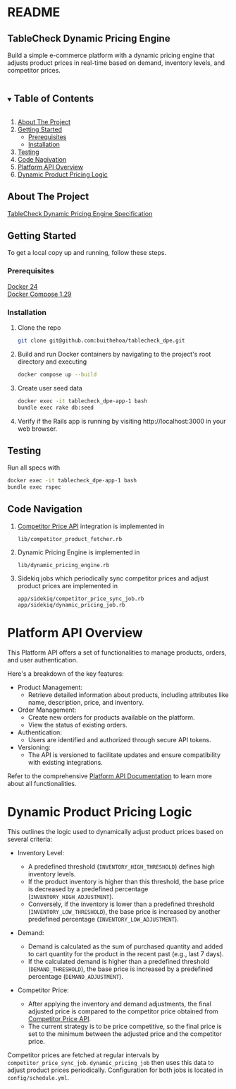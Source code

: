 # README

<!-- PROJECT LOGO -->
<p>
  <h2>TableCheck Dynamic Pricing Engine</h2>
  <p>
    Build a simple e-commerce platform with a dynamic pricing engine that adjusts product prices in real-time based on demand, inventory levels, and competitor prices.
  </p>
</p>

<!-- TABLE OF CONTENTS -->
<details open="open">
  <summary><h2 style="display: inline-block">Table of Contents</h2></summary>
  <ol>
    <li>
      <a href="#about-the-project">About The Project</a>
    </li>
    <li>
      <a href="#getting-started">Getting Started</a>
      <ul>
        <li><a href="#prerequisites">Prerequisites</a></li>
        <li><a href="#installation">Installation</a></li>
      </ul>
    </li>
    <li><a href="#testing">Testing</a></li>
    <li><a href="#code-navigation">Code Nagivation</a></li>
    <li><a href="#platform-api-overview">Platform API Overview</a></li>
    <li><a href="#dynamic-product-pricing-logic">Dynamic Product Pricing Logic</a></li>
  </ol>
</details>

<!-- ABOUT THE PROJECT -->
## About The Project
[TableCheck Dynamic Pricing Engine Specification](https://github.com/TableCheck-Labs/tablecheck-ruby-take-home/blob/main/README.md)

<!-- GETTING STARTED -->
## Getting Started

To get a local copy up and running, follow these steps.

### Prerequisites

[Docker 24](https://docs.docker.com/get-docker/)
<br/>
[Docker Compose 1.29](https://docs.docker.com/compose/install/)

### Installation

1. Clone the repo
   ```sh
   git clone git@github.com:buithehoa/tablecheck_dpe.git
   ```
2. Build and run Docker containers by navigating to the project's root directory and executing
   ```sh
   docker compose up --build
   ```
3. Create user seed data
   ```sh
   docker exec -it tablecheck_dpe-app-1 bash
   bundle exec rake db:seed
   ```
4. Verify if the Rails app is running by visiting http://localhost:3000 in your web browser.

## Testing
Run all specs with
```sh
docker exec -it tablecheck_dpe-app-1 bash
bundle exec rspec
```

## Code Navigation
1. [Competitor Price API](https://sinatra-pricing-api.fly.dev/docs) integration is implemented in 
   ```
   lib/competitor_product_fetcher.rb
   ```
2. Dynamic Pricing Engine is implemented in
   ```
   lib/dynamic_pricing_engine.rb
   ```
3. Sidekiq jobs which periodically sync competitor prices and adjust product prices are implemented in
   ```
   app/sidekiq/competitor_price_sync_job.rb
   app/sidekiq/dynamic_pricing_job.rb
   ```

# Platform API Overview
This Platform API offers a set of functionalities to manage products, orders, and user authentication.

Here's a breakdown of the key features:
* Product Management:
  * Retrieve detailed information about products, including attributes like name, description, price, and inventory.
* Order Management:
  * Create new orders for products available on the platform.
  * View the status of existing orders.
* Authentication:
  * Users are identified and authorized through secure API tokens.
* Versioning:
  * The API is versioned to facilitate updates and ensure compatibility with existing integrations.

Refer to the comprehensive [Platform API Documentation](https://github.com/buithehoa/tablecheck_dpe/blob/main/docs/api/v1/README.md) to learn more about all functionalities.

# Dynamic Product Pricing Logic
This outlines the logic used to dynamically adjust product prices based on several criteria:

* Inventory Level:
  * A predefined threshold (`INVENTORY_HIGH_THRESHOLD`) defines high inventory levels.
  * If the product inventory is higher than this threshold, the base price is decreased by a predefined percentage (`INVENTORY_HIGH_ADJUSTMENT`).
  * Conversely, if the inventory is lower than a predefined threshold (`INVENTORY_LOW_THRESHOLD`), the base price is increased by another predefined percentage (`INVENTORY_LOW_ADJUSTMENT`).

* Demand:
  * Demand is calculated as the sum of purchased quantity and added to cart quantity for the product in the recent past (e.g., last 7 days).
  * If the calculated demand is higher than a predefined threshold (`DEMAND_THRESHOLD`), the base price is increased by a predefined percentage (`DEMAND_ADJUSTMENT`).

* Competitor Price:
  * After applying the inventory and demand adjustments, the final adjusted price is compared to the competitor price obtained from [Competitor Price API](https://sinatra-pricing-api.fly.dev/docs).
  * The current strategy is to be price competitive, so the final price is set to the minimum between the adjusted price and the competitor price.

Competitor prices are fetched at regular intervals by `competitor_price_sync_job`. `dynamic_pricing_job` then uses this data to adjust product prices periodically. Configuration for both jobs is located in `config/schedule.yml`.